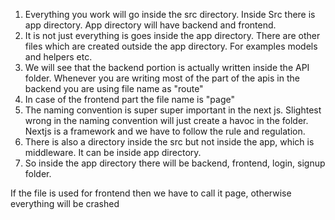 1. Everything you work will go inside the src directory. Inside Src there is app directory. App directory will have backend and frontend.
2. It is not just everything is goes inside the app directory. There are other files which are created outside the app directory. For examples models and helpers etc.
3. We will see that the backend portion is actually written inside the API folder. Whenever you are writing most of the part of the apis in the backend you are using file name as "route" 
4. In case of the frontend part the file name is "page"
5. The naming convention is super super important in the next js. Slightest wrong in the naming convention will just create a havoc in the folder. Nextjs is a framework and we have to follow the rule and regulation.
6. There is also a directory inside the src but not inside the app, which is middleware. It can be inside app directory.
7. So inside the app directory there will be backend, frontend, login, signup folder.





If the file is used for frontend then we have to call it page, otherwise everything will be crashed